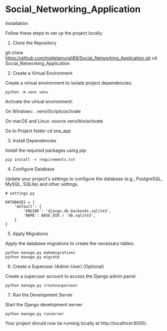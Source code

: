 # Social_Networking_Application

Installation

Follow these steps to set up the project locally:

1. Clone the Repository

git clone https://github.com/mallelamurali89/Social_Networking_Application.git
cd Social_Networking_Application

2. Create a Virtual Environment

Create a virtual environment to isolate project dependencies:

    python -m venv venv

Activate the virtual environment:

On Windows:
    . venv/Scripts/activate

On macOS and Linux:
    source venv/bin/activate

Go to Project folder
    cd sna_app

3. Install Dependencies

Install the required packages using pip:

    pip install -r requirements.txt

4. Configure Database

Update your project's settings to configure the database (e.g., PostgreSQL, MySQL, SQLite) and other settings.

    # settings.py

    DATABASES = {
        'default': {
            'ENGINE': 'django.db.backends.sqlite3',
            'NAME': BASE_DIR / 'db.sqlite3',
        }
    }

5. Apply Migrations

Apply the database migrations to create the necessary tables:

    python manage.py makemigrations
    python manage.py migrate

6. Create a Superuser (Admin User) (Optional)

Create a superuser account to access the Django admin panel:

    python manage.py createsuperuser

7. Run the Development Server

Start the Django development server:

    python manage.py runserver

Your project should now be running locally at http://localhost:8000/.



